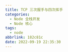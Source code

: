 ```yaml
---
title: TCP 三次握手与四次挥手
categories:
  - Node 全栈开发
  - Node 核心
tags:
  - node
abbrlink: 182c81c
date: 2022-09-19 22:35:30
---
```

